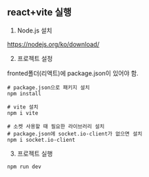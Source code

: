 
## react+vite 실행

1. Node.js 설치

https://nodejs.org/ko/download/

2. 프로젝트 설정
   
fronted폴더(리액트)에 package.json이 있어야 함.

```
# package.json으로 패키지 설치
npm install

# vite 설치
npm i vite

# 소켓 사용할 때 필요한 라이브러리 설치
# package.json에 socket.io-client가 없으면 설치
npm i socket.io-client
```

3. 프로젝트 실행
```
npm run dev
```
